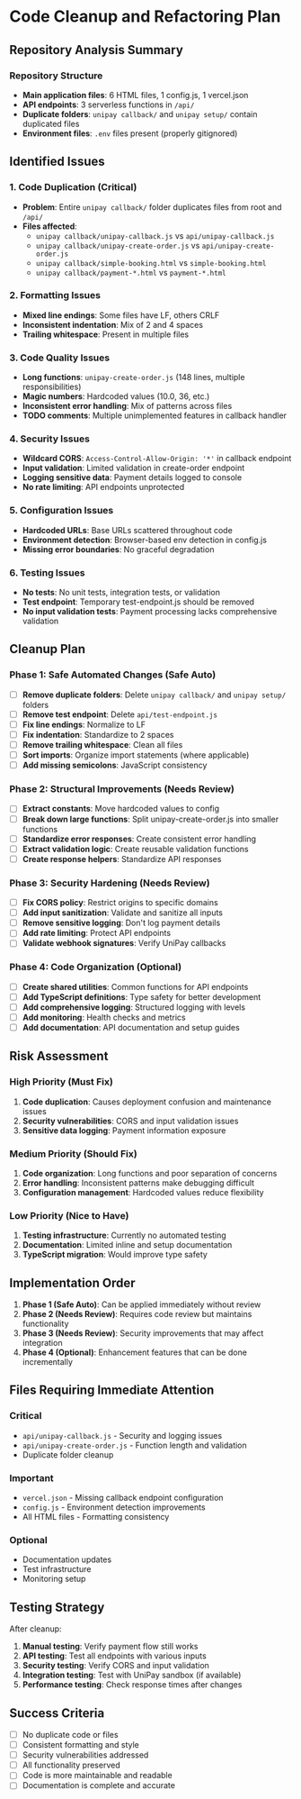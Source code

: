 # Code Cleanup and Refactoring Plan

## Repository Analysis Summary

### Repository Structure
- **Main application files**: 6 HTML files, 1 config.js, 1 vercel.json
- **API endpoints**: 3 serverless functions in `/api/`
- **Duplicate folders**: `unipay callback/` and `unipay setup/` contain duplicated files
- **Environment files**: `.env` files present (properly gitignored)

## Identified Issues

### 1. Code Duplication (Critical)
- **Problem**: Entire `unipay callback/` folder duplicates files from root and `/api/`
- **Files affected**: 
  - `unipay callback/unipay-callback.js` vs `api/unipay-callback.js`
  - `unipay callback/unipay-create-order.js` vs `api/unipay-create-order.js`
  - `unipay callback/simple-booking.html` vs `simple-booking.html`
  - `unipay callback/payment-*.html` vs `payment-*.html`

### 2. Formatting Issues
- **Mixed line endings**: Some files have LF, others CRLF
- **Inconsistent indentation**: Mix of 2 and 4 spaces
- **Trailing whitespace**: Present in multiple files

### 3. Code Quality Issues
- **Long functions**: `unipay-create-order.js` (148 lines, multiple responsibilities)
- **Magic numbers**: Hardcoded values (10.0, 36, etc.)
- **Inconsistent error handling**: Mix of patterns across files
- **TODO comments**: Multiple unimplemented features in callback handler

### 4. Security Issues
- **Wildcard CORS**: `Access-Control-Allow-Origin: '*'` in callback endpoint
- **Input validation**: Limited validation in create-order endpoint
- **Logging sensitive data**: Payment details logged to console
- **No rate limiting**: API endpoints unprotected

### 5. Configuration Issues
- **Hardcoded URLs**: Base URLs scattered throughout code
- **Environment detection**: Browser-based env detection in config.js
- **Missing error boundaries**: No graceful degradation

### 6. Testing Issues
- **No tests**: No unit tests, integration tests, or validation
- **Test endpoint**: Temporary test-endpoint.js should be removed
- **No input validation tests**: Payment processing lacks comprehensive validation

## Cleanup Plan

### Phase 1: Safe Automated Changes (Safe Auto)
- [ ] **Remove duplicate folders**: Delete `unipay callback/` and `unipay setup/` folders
- [ ] **Remove test endpoint**: Delete `api/test-endpoint.js`
- [ ] **Fix line endings**: Normalize to LF
- [ ] **Fix indentation**: Standardize to 2 spaces
- [ ] **Remove trailing whitespace**: Clean all files
- [ ] **Sort imports**: Organize import statements (where applicable)
- [ ] **Add missing semicolons**: JavaScript consistency

### Phase 2: Structural Improvements (Needs Review)
- [ ] **Extract constants**: Move hardcoded values to config
- [ ] **Break down large functions**: Split unipay-create-order.js into smaller functions
- [ ] **Standardize error responses**: Create consistent error handling
- [ ] **Extract validation logic**: Create reusable validation functions
- [ ] **Create response helpers**: Standardize API responses

### Phase 3: Security Hardening (Needs Review)
- [ ] **Fix CORS policy**: Restrict origins to specific domains
- [ ] **Add input sanitization**: Validate and sanitize all inputs
- [ ] **Remove sensitive logging**: Don't log payment details
- [ ] **Add rate limiting**: Protect API endpoints
- [ ] **Validate webhook signatures**: Verify UniPay callbacks

### Phase 4: Code Organization (Optional)
- [ ] **Create shared utilities**: Common functions for API endpoints
- [ ] **Add TypeScript definitions**: Type safety for better development
- [ ] **Add comprehensive logging**: Structured logging with levels
- [ ] **Add monitoring**: Health checks and metrics
- [ ] **Add documentation**: API documentation and setup guides

## Risk Assessment

### High Priority (Must Fix)
1. **Code duplication**: Causes deployment confusion and maintenance issues
2. **Security vulnerabilities**: CORS and input validation issues
3. **Sensitive data logging**: Payment information exposure

### Medium Priority (Should Fix)
1. **Code organization**: Long functions and poor separation of concerns
2. **Error handling**: Inconsistent patterns make debugging difficult
3. **Configuration management**: Hardcoded values reduce flexibility

### Low Priority (Nice to Have)
1. **Testing infrastructure**: Currently no automated testing
2. **Documentation**: Limited inline and setup documentation
3. **TypeScript migration**: Would improve type safety

## Implementation Order

1. **Phase 1 (Safe Auto)**: Can be applied immediately without review
2. **Phase 2 (Needs Review)**: Requires code review but maintains functionality
3. **Phase 3 (Needs Review)**: Security improvements that may affect integration
4. **Phase 4 (Optional)**: Enhancement features that can be done incrementally

## Files Requiring Immediate Attention

### Critical
- `api/unipay-callback.js` - Security and logging issues
- `api/unipay-create-order.js` - Function length and validation
- Duplicate folder cleanup

### Important  
- `vercel.json` - Missing callback endpoint configuration
- `config.js` - Environment detection improvements
- All HTML files - Formatting consistency

### Optional
- Documentation updates
- Test infrastructure
- Monitoring setup

## Testing Strategy

After cleanup:
1. **Manual testing**: Verify payment flow still works
2. **API testing**: Test all endpoints with various inputs
3. **Security testing**: Verify CORS and input validation
4. **Integration testing**: Test with UniPay sandbox (if available)
5. **Performance testing**: Check response times after changes

## Success Criteria

- [ ] No duplicate code or files
- [ ] Consistent formatting and style
- [ ] Security vulnerabilities addressed
- [ ] All functionality preserved
- [ ] Code is more maintainable and readable
- [ ] Documentation is complete and accurate